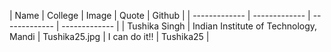 | Name  | College | Image  | Quote | Github  |
| ------------- | ------------- | ------------- | ------------- |
| Tushika Singh  | Indian Institute of Technology, Mandi  | Tushika25.jpg  | I can do it!!  | Tushika25  |

